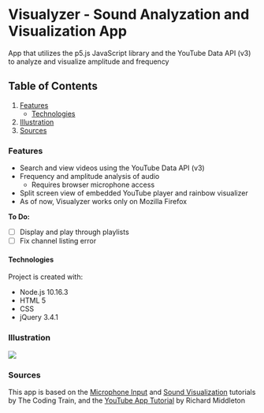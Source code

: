 # Visualyzer - Sound Analyzation and Visualization App
App that utilizes the p5.js JavaScript library and the YouTube Data API (v3) to analyze and visualize amplitude and frequency

## Table of Contents
1. [Features](#Features)
	* [Technologies](#Technologies)
2. [Illustration](#Illustration)
3. [Sources](#Sources)

### Features
* Search and view videos using the YouTube Data API (v3)
* Frequency and amplitude analysis of audio
	* Requires browser microphone access
* Split screen view of embedded YouTube player and rainbow visualizer
* As of now, Visualyzer works only on Mozilla Firefox


**To Do:**
- [ ] Display and play through playlists
- [ ] Fix channel listing error

#### Technologies
Project is created with:
- Node.js 10.16.3
- HTML 5
- CSS
- jQuery 3.4.1

### Illustration
![](http://g.recordit.co/7jkgQ9KMsA.gif)
 
### Sources
This app is based on the [Microphone Input](https://www.youtube.com/watch?v=q2IDNkUws-A&t=344s) and [Sound Visualization](https://www.youtube.com/watch?v=2O3nm0Nvbi4) tutorials by The Coding Train, and the [YouTube App Tutorial](https://www.youtube.com/watch?v=9sWEecNUW-o&t=674s) by Richard Middleton